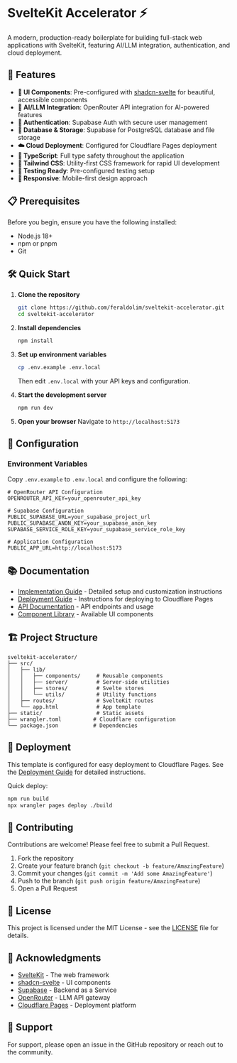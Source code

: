 # SvelteKit Accelerator ⚡

A modern, production-ready boilerplate for building full-stack web applications with SvelteKit, featuring AI/LLM integration, authentication, and cloud deployment.

## 🚀 Features

- **🎨 UI Components**: Pre-configured with [shadcn-svelte](https://www.shadcn-svelte.com/) for beautiful, accessible components
- **🤖 AI/LLM Integration**: OpenRouter API integration for AI-powered features
- **🔐 Authentication**: Supabase Auth with secure user management
- **💾 Database & Storage**: Supabase for PostgreSQL database and file storage
- **☁️ Cloud Deployment**: Configured for Cloudflare Pages deployment
- **📝 TypeScript**: Full type safety throughout the application
- **🎯 Tailwind CSS**: Utility-first CSS framework for rapid UI development
- **🧪 Testing Ready**: Pre-configured testing setup
- **📱 Responsive**: Mobile-first design approach

## 📋 Prerequisites

Before you begin, ensure you have the following installed:

- Node.js 18+
- npm or pnpm
- Git

## 🛠️ Quick Start

1. **Clone the repository**

   ```bash
   git clone https://github.com/feraldolim/sveltekit-accelerator.git
   cd sveltekit-accelerator
   ```

2. **Install dependencies**

   ```bash
   npm install
   ```

3. **Set up environment variables**

   ```bash
   cp .env.example .env.local
   ```

   Then edit `.env.local` with your API keys and configuration.

4. **Start the development server**

   ```bash
   npm run dev
   ```

5. **Open your browser**
   Navigate to `http://localhost:5173`

## 🔧 Configuration

### Environment Variables

Copy `.env.example` to `.env.local` and configure the following:

```env
# OpenRouter API Configuration
OPENROUTER_API_KEY=your_openrouter_api_key

# Supabase Configuration
PUBLIC_SUPABASE_URL=your_supabase_project_url
PUBLIC_SUPABASE_ANON_KEY=your_supabase_anon_key
SUPABASE_SERVICE_ROLE_KEY=your_supabase_service_role_key

# Application Configuration
PUBLIC_APP_URL=http://localhost:5173
```

## 📚 Documentation

- [Implementation Guide](./docs/IMPLEMENTATION_GUIDE.md) - Detailed setup and customization instructions
- [Deployment Guide](./docs/DEPLOYMENT.md) - Instructions for deploying to Cloudflare Pages
- [API Documentation](./docs/API.md) - API endpoints and usage
- [Component Library](./docs/COMPONENTS.md) - Available UI components

## 🏗️ Project Structure

```
sveltekit-accelerator/
├── src/
│   ├── lib/
│   │   ├── components/     # Reusable components
│   │   ├── server/         # Server-side utilities
│   │   ├── stores/         # Svelte stores
│   │   └── utils/          # Utility functions
│   ├── routes/             # SvelteKit routes
│   └── app.html            # App template
├── static/                 # Static assets
├── wrangler.toml          # Cloudflare configuration
└── package.json           # Dependencies
```

## 🚀 Deployment

This template is configured for easy deployment to Cloudflare Pages. See the [Deployment Guide](./docs/DEPLOYMENT.md) for detailed instructions.

Quick deploy:

```bash
npm run build
npx wrangler pages deploy ./build
```

## 🤝 Contributing

Contributions are welcome! Please feel free to submit a Pull Request.

1. Fork the repository
2. Create your feature branch (`git checkout -b feature/AmazingFeature`)
3. Commit your changes (`git commit -m 'Add some AmazingFeature'`)
4. Push to the branch (`git push origin feature/AmazingFeature`)
5. Open a Pull Request

## 📄 License

This project is licensed under the MIT License - see the [LICENSE](LICENSE) file for details.

## 🙏 Acknowledgments

- [SvelteKit](https://kit.svelte.dev/) - The web framework
- [shadcn-svelte](https://www.shadcn-svelte.com/) - UI components
- [Supabase](https://supabase.com/) - Backend as a Service
- [OpenRouter](https://openrouter.ai/) - LLM API gateway
- [Cloudflare Pages](https://pages.cloudflare.com/) - Deployment platform

## 📧 Support

For support, please open an issue in the GitHub repository or reach out to the community.

